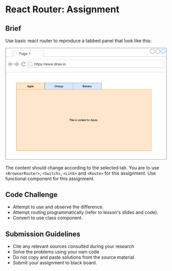 # React Router: Assignment

## Brief

Use basic react router to reproduce a tabbed panel that look like this:

<img src="./assets/images/tab.png" />

The content should change according to the selected tab. You are to use `<BrowserRouter>`, `<Switch>`, `<Link>` and `<Route>` for this assignment. Use functional component for this assignment.


## Code Challenge

- Attempt to use <BrowserHash> and observe the difference.
- Attempt routing programmatically (refer to lesson's slides and code).
- Convert to use class component.


## Submission Guidelines

- Cite any relevant sources consulted during your research
- Solve the problems using your own code
- Do not copy and paste solutions from the source material
- Submit your assignment to black board.
